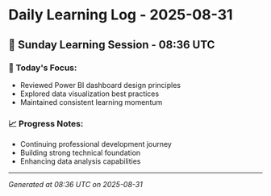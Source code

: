 # Daily Learning Log - 2025-08-31

## 📅 Sunday Learning Session - 08:36 UTC

### 🎯 Today's Focus:
- Reviewed Power BI dashboard design principles
- Explored data visualization best practices
- Maintained consistent learning momentum

### 📈 Progress Notes:
- Continuing professional development journey
- Building strong technical foundation
- Enhancing data analysis capabilities

---
*Generated at 08:36 UTC on 2025-08-31*
